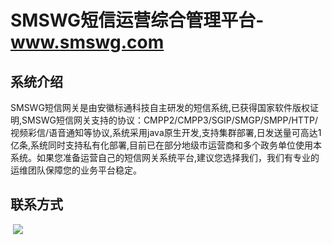 # SMSWG短信运营综合管理平台-www.smswg.com

## 系统介绍

​           SMSWG短信网关是由安徽标通科技自主研发的短信系统,已获得国家软件版权证明,SMSWG短信网关支持的协议：CMPP2/CMPP3/SGIP/SMGP/SMPP/HTTP/视频彩信/语音通知等协议,系统采用java原生开发,支持集群部署,日发送量可高达1亿条,系统同时支持私有化部署,目前已在部分地级市运营商和多个政务单位使用本系统。如果您准备运营自己的短信网关系统平台,建议您选择我们，我们有专业的运维团队保障您的业务平台稳定。

## 联系方式

​            ![](https://www.smswg.com/templets/smsgw/images/ma.png)
